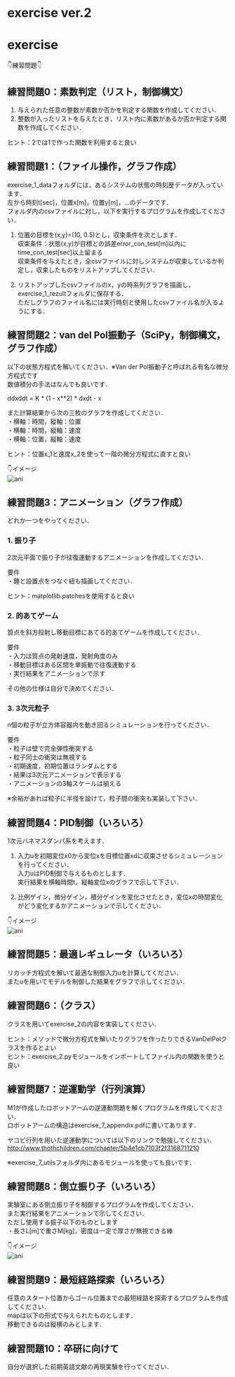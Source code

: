 # exercise ver.2


# exercise 

👇練習問題👇

## 練習問題0：素数判定（リスト，制御構文）
1. 与えられた任意の整数が素数か否かを判定する関数を作成してください．
2. 整数が入ったリストを与えたとき，リスト内に素数があるか否か判定する関数を作成してください．

ヒント：2では1で作った関数を利用すると良い


## 練習問題1：（ファイル操作，グラフ作成）
exercise_1_dataフォルダには，あるシステムの状態の時刻歴データが入っています．  
左から時刻t[sec]，位置x[m]，位置y[m]，...のデータです．  
フォルダ内のcsvファイルに対し，以下を実行するプログラムを作成してください．  

1. 位置の目標を(x,y)=(10, 0.5)とし，収束条件を次とします．  
収束条件：状態(x,y)が目標との誤差error_con_test[m]以内にtime_con_test[sec]以上留まる  
収束条件を与えたとき，全csvファイルに対しシステムが収束しているか判定し，収束したものをリストアップしてください．  

2. リストアップしたcsvファイルのx，yの時系列グラフを描画し，exercise_1_rezultフォルダに保存する．  
ただしグラフのファイル名には実行時刻と使用したcsvファイル名が入るようにする．  


## 練習問題2：van del Pol振動子（SciPy，制御構文，グラフ作成）
以下の状態方程式を解いてください．※Van der Pol振動子と呼ばれる有名な微分方程式です  
数値積分の手法はなんでも良いです．  

ddxddt = K * (1 - x**2) * dxdt - x  

また計算結果から次の三枚のグラフを作成してください．  
・横軸：時間，縦軸：位置  
・横軸：時間，縦軸：速度  
・横軸：位置，縦軸：速度  

ヒント：位置x_1と速度x_2を使って一階の微分方程式に直すと良い  


👇イメージ  
<img src="https://github.com/YoshimitsuMatsutaIe/ans_2021/blob/main/misc/exercise_2.png" alt="ani" title="vandelpol">


## 練習問題3：アニメーション（グラフ作成）
どれか一つをやってください．  


### 1. 振り子
2次元平面で振り子が往復運動するアニメーションを作成してください．  

要件  
・錘と設置点をつなぐ紐も描画してください．  

ヒント：matplotlib.patchesを使用すると良い  


### 2. 的あてゲーム
質点を斜方投射し移動目標にあてる的あてゲームを作成してください．  

要件  
・入力は質点の発射速度，発射角度のみ  
・移動目標はある区間を単振動で往復運動する  
・実行結果をアニメーションで示す  

その他の仕様は自分で決めてください．  


### 3. 3次元粒子
n個の粒子が立方体容器内を動き回るシミュレーションを行ってください．  

要件  
・粒子は壁で完全弾性衝突する  
・粒子同士の衝突は無視する  
・初期速度，初期位置はランダムとする  
・結果は3次元アニメーションで表示する  
・アニメーションの3軸スケールは揃える  

※余裕があれば粒子に半径を設けて，粒子間の衝突も実装して下さい．  


## 練習問題4：PID制御（いろいろ）
1次元バネマスダンパ系を考えます．  

1. 入力uを初期変位x0から変位xを目標位置xdに収束させるシミュレーションを行ってください．  
入力uはPID制御で与えるものとします．  
実行結果を横軸時間t，縦軸変位xのグラフで示して下さい．  

2. 比例ゲイン，微分ゲイン，積分ゲインを変化させたとき，変位xの時間変化がどう変化するかアニメーションで示してください．  

👇イメージ  
<img src="https://github.com/YoshimitsuMatsutaIe/ans_2021/blob/main/misc/exercise_4.gif" alt="ani" title="PID">  



## 練習問題5：最適レギュレータ（いろいろ）
リカッチ方程式を解いて最適な制御入力uを計算してください．  
またuを用いてモデルを制御した結果をグラフで示してください．  


## 練習問題6：（クラス）
クラスを用いてexercise_2の内容を実装してください．  

ヒント：メソッドで微分方程式を解いたりグラフを作ったりできるVanDelPolクラスを作るとよい  
ヒント：exercise_2.pyモジュールをインポートしてファイル内の関数を使うと良い  


## 練習問題7：逆運動学（行列演算）
M1が作成したロボットアームの逆運動問題を解くプログラムを作成してください．  
ロボットアームの構造はexercise_7_appendix.pdfに書いてあります．  

ヤコビ行列を用いた逆運動学については以下のリンクで勉強してください．  
<http://www.thothchildren.com/chapter/5b4e1cb7103f2f3168711210>

※exercise_7_utilsフォルダ内にあるモジュールを使っても良いです．  


## 練習問題8：倒立振り子（いろいろ）
実験室にある倒立振り子を制御するプログラムを作成してください．  
また実行結果をアニメーションで示してください．  
ただし使用する振子以下のものとします  
・長さL[m]で重さM[kg]，密度は一定で厚さが無視できる棒  

👇イメージ  
<img src="https://github.com/YoshimitsuMatsutaIe/ans_2021/blob/main/misc/exercise_8__by_LQR.gif" alt="ani" title="pendulum">



## 練習問題9：最短経路探索（いろいろ）
任意のスタート位置からゴール位置までの最短経路を探索するプログラムを作成してください．  
mapは以下の形式で与えられたものとします．  
移動できるのは縦横のみとします．  


## 練習問題10：卒研に向けて
自分が選択した前期英語文献の再現実験を行ってください．  